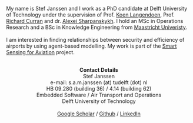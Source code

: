My name is Stef Janssen and I work as a PhD candidate at Delft University of Technology under the supervision of Prof. <a target="_blank" href="http://www.st.ewi.tudelft.nl/~koen/">Koen Langendoen</a>, Prof. <a target="_blank" href="https://www.tudelft.nl/en/ae/organisation/our-full-professors/profile-of-a-professor/ricky-curran/">Richard Curran</a> and dr. <a  target="_blank" href="http://homepage.tudelft.nl/j11q3/">Alexei Sharpanskykh</a>. I hold an MSc in Operations Research and a BSc in Knowledge Engineering from <a target="_blank" href="https://www.maastrichtuniversity.nl/">Maastricht Univeristy</a>. <br><br>
I am interested in finding relationships between security and efficiency of airports by using agent-based modelling. My work is part of the <a target="_blank" href="https://www.tudelft.nl/smart-sensing-for-aviation/efficient-and-secure-airports/">Smart Sensing for Aviation</a> project. <br><br>
<center><b>Contact Details</b> <br>
Stef Janssen <br>
e-mail: s.a.m.janssen (at) tudelft (dot) nl <br>
HB 09.280 (building 36) / 4.14 (building 62) <br>
Embedded Software / Air Transport and Operations  <br>
Delft University of Technology <br> <br>
<a target="_blank" href="https://scholar.google.nl/citations?user=GjjSyr0AAAAJ&hl=en">Google Scholar</a> / <a target="_blank" href="https://github.com/StefJanssen/">Github</a> / <a target="_blank" href="https://www.linkedin.com/in/stefj/">LinkedIn</a> </center>




